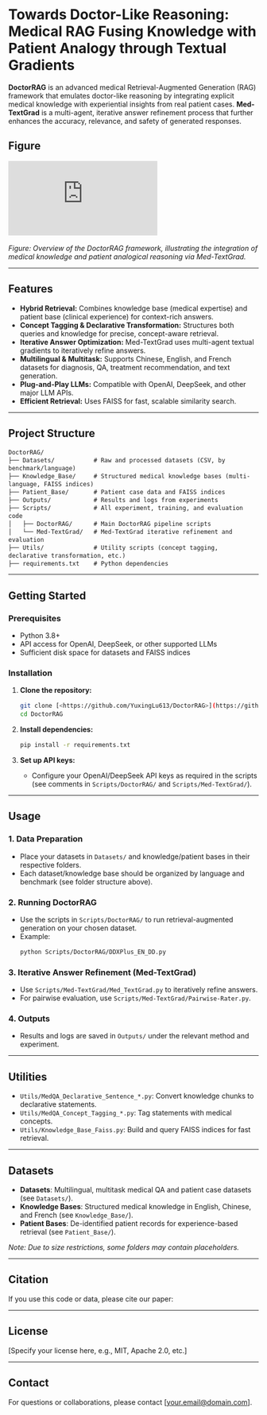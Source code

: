 # Towards Doctor-Like Reasoning: Medical RAG Fusing Knowledge with Patient Analogy through Textual Gradients

**DoctorRAG** is an advanced medical Retrieval-Augmented Generation (RAG) framework that emulates doctor-like reasoning by integrating explicit medical knowledge with experiential insights from real patient cases. **Med-TextGrad** is a multi-agent, iterative answer refinement process that further enhances the accuracy, relevance, and safety of generated responses.

## Figure

![image](https://github.com/YuxingLu613/DoctorRAG/blob/main/DoctorRAG%20Overview.pdf)

*Figure: Overview of the DoctorRAG framework, illustrating the integration of medical knowledge and patient analogical reasoning via Med-TextGrad.*


---

## Features

- **Hybrid Retrieval:** Combines knowledge base (medical expertise) and patient base (clinical experience) for context-rich answers.
- **Concept Tagging & Declarative Transformation:** Structures both queries and knowledge for precise, concept-aware retrieval.
- **Iterative Answer Optimization:** Med-TextGrad uses multi-agent textual gradients to iteratively refine answers.
- **Multilingual & Multitask:** Supports Chinese, English, and French datasets for diagnosis, QA, treatment recommendation, and text generation.
- **Plug-and-Play LLMs:** Compatible with OpenAI, DeepSeek, and other major LLM APIs.
- **Efficient Retrieval:** Uses FAISS for fast, scalable similarity search.

---

## Project Structure

```
DoctorRAG/
├── Datasets/           # Raw and processed datasets (CSV, by benchmark/language)
├── Knowledge_Base/     # Structured medical knowledge bases (multi-language, FAISS indices)
├── Patient_Base/       # Patient case data and FAISS indices
├── Outputs/            # Results and logs from experiments
├── Scripts/            # All experiment, training, and evaluation code
│   ├── DoctorRAG/      # Main DoctorRAG pipeline scripts
│   └── Med-TextGrad/   # Med-TextGrad iterative refinement and evaluation
├── Utils/              # Utility scripts (concept tagging, declarative transformation, etc.)
├── requirements.txt    # Python dependencies
```

---

## Getting Started

### Prerequisites

- Python 3.8+
- API access for OpenAI, DeepSeek, or other supported LLMs
- Sufficient disk space for datasets and FAISS indices

### Installation

1. **Clone the repository:**
   ```bash
   git clone [<https://github.com/YuxingLu613/DoctorRAG>](https://github.com/YuxingLu613/DoctorRAG)
   cd DoctorRAG
   ```

2. **Install dependencies:**
   ```bash
   pip install -r requirements.txt
   ```

3. **Set up API keys:**
   - Configure your OpenAI/DeepSeek API keys as required in the scripts (see comments in `Scripts/DoctorRAG/` and `Scripts/Med-TextGrad/`).

---

## Usage

### 1. Data Preparation

- Place your datasets in `Datasets/` and knowledge/patient bases in their respective folders.
- Each dataset/knowledge base should be organized by language and benchmark (see folder structure above).

### 2. Running DoctorRAG

- Use the scripts in `Scripts/DoctorRAG/` to run retrieval-augmented generation on your chosen dataset.
- Example:
  ```bash
  python Scripts/DoctorRAG/DDXPlus_EN_DD.py
  ```

### 3. Iterative Answer Refinement (Med-TextGrad)

- Use `Scripts/Med-TextGrad/Med_TextGrad.py` to iteratively refine answers.
- For pairwise evaluation, use `Scripts/Med-TextGrad/Pairwise-Rater.py`.

### 4. Outputs

- Results and logs are saved in `Outputs/` under the relevant method and experiment.

---

## Utilities

- `Utils/MedQA_Declarative_Sentence_*.py`: Convert knowledge chunks to declarative statements.
- `Utils/MedQA_Concept_Tagging_*.py`: Tag statements with medical concepts.
- `Utils/Knowledge_Base_Faiss.py`: Build and query FAISS indices for fast retrieval.

---

## Datasets

- **Datasets**: Multilingual, multitask medical QA and patient case datasets (see `Datasets/`).
- **Knowledge Bases**: Structured medical knowledge in English, Chinese, and French (see `Knowledge_Base/`).
- **Patient Bases**: De-identified patient records for experience-based retrieval (see `Patient_Base/`).

*Note: Due to size restrictions, some folders may contain placeholders.*

---

## Citation

If you use this code or data, please cite our paper:

---

## License

[Specify your license here, e.g., MIT, Apache 2.0, etc.]

---

## Contact

For questions or collaborations, please contact [your.email@domain.com].
